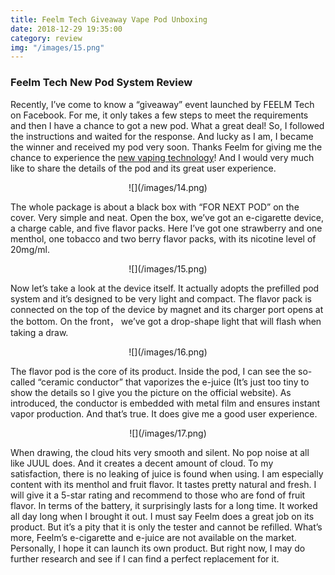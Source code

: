 ```yaml
---
title: Feelm Tech Giveaway Vape Pod Unboxing
date: 2018-12-29 19:35:00
category: review
img: "/images/15.png"
---
```


### Feelm Tech New Pod System Review

Recently, I’ve come to know a “giveaway” event launched by FEELM Tech on Facebook. For me, it only takes a few steps to meet the requirements and then I have a chance to got a new pod. What a great deal! So, I followed the instructions and waited for the response. And lucky as I am, I became the winner and received my pod very soon. Thanks Feelm for giving me the chance to experience the [new vaping technology](http://www.feelmtech.com/)! And I would very much like to share the details of the pod and its great user experience.

<center>
![](/images/14.png)
</center>

The whole package is about a black box with “FOR NEXT POD” on the cover. Very simple and neat. Open the box, we’ve got an e-cigarette device, a charge cable, and five flavor packs. Here I’ve got one strawberry and one menthol, one tobacco and two berry flavor packs, with its nicotine level of 20mg/ml.

<center>
![](/images/15.png)
</center>

<!-- more -->

Now let’s take a look at the device itself. It actually adopts the prefilled pod system and it’s designed to be very light and compact. The flavor pack is connected on the top of the device by magnet and its charger port opens at the bottom. On the front， we’ve got a drop-shape light that will flash when taking a draw.

<center>
![](/images/16.png)
</center>

The flavor pod is the core of its product. Inside the pod, I can see the so-called “ceramic conductor” that vaporizes the e-juice (It’s just too tiny to show the details so I give you the picture on the official website). As introduced, the conductor is embedded with metal film and ensures instant vapor production. And that’s true. It does give me a good user experience.

<center>
![](/images/17.png)
</center>

When drawing, the cloud hits very smooth and silent. No pop noise at all like JUUL does. And it creates a decent amount of cloud. To my satisfaction, there is no leaking of juice is found when using. I am especially content with its menthol and fruit flavor. It tastes pretty natural and fresh. I will give it a 5-star rating and recommend to those who are fond of fruit flavor. In terms of the battery, it surprisingly lasts for a long time. It worked all day long when I brought it out. I must say Feelm does a great job on its product. But it’s a pity that it is only the tester and cannot be refilled. What’s more, Feelm’s e-cigarette and e-juice are not available on the market. Personally, I hope it can launch its own product. But right now, I may do further research and see if I can find a perfect replacement for it.
